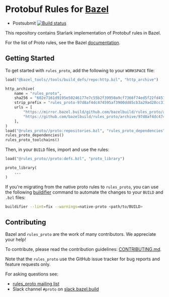 # Protobuf Rules for [Bazel](https://bazel.build)

* Postsubmit [![Build status](https://badge.buildkite.com/26d40f574d6f6026928bc271780782e5f168fe7e3595ea6d79.svg?branch=master)](https://buildkite.com/bazel/rules-proto)

This repository contains Starlark implementation of Protobuf rules in Bazel.

For the list of Proto rules, see the Bazel
[documentation](https://docs.bazel.build/versions/master/be/overview.html).

## Getting Started

To get started with `rules_proto`, add the following to your `WORKSPACE` file:

```python
load("@bazel_tools//tools/build_defs/repo:http.bzl", "http_archive")

http_archive(
    name = "rules_proto",
    sha256 = "602e7161d9195e50246177e7c55b2f39950a9cf7366f74ed5f22fd45750cd208",
    strip_prefix = "rules_proto-97d8af4dc474595af3900dd85cb3a29ad28cc313",
    urls = [
        "https://mirror.bazel.build/github.com/bazelbuild/rules_proto/archive/97d8af4dc474595af3900dd85cb3a29ad28cc313.tar.gz",
        "https://github.com/bazelbuild/rules_proto/archive/97d8af4dc474595af3900dd85cb3a29ad28cc313.tar.gz",
    ],
)
load("@rules_proto//proto:repositories.bzl", "rules_proto_dependencies", "rules_proto_toolchains")
rules_proto_dependencies()
rules_proto_toolchains()
```

Then, in your `BUILD` files, import and use the rules:

```python
load("@rules_proto//proto:defs.bzl", "proto_library")

proto_library(
    ...
)
```

If you're migrating from the native proto rules to `rules_proto`, you can use
the following [buildifier](https://github.com/bazelbuild/buildtools/blob/master/buildifier/README.md)
command to automate the changes to your `BUILD` and `.bzl` files:

```bash
buildifier --lint=fix --warnings=native-proto <path/to/BUILD>
```

## Contributing

Bazel and `rules_proto` are the work of many contributors.
We appreciate your help!

To contribute, please read the contribution guidelines:
[CONTRIBUTING.md](https://github.com/bazelbuild/rules_proto/blob/master/CONTRIBUTING.md).

Note that the `rules_proto` use the GitHub issue tracker for bug reports and
feature requests only.

For asking questions see:

* [rules_proto mailing list](https://groups.google.com/forum/#!forum/proto-bazel-discuss)
* Slack channel `#proto` on [slack.bazel.build](https://slack.bazel.build)
